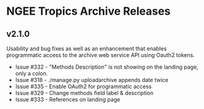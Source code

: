 # NGEE Tropics Archive Releases

## v2.1.0
Usability and bug fixes as well as an enhancement that enables
programmatic access to the archive web service API using 
Oauth2 tokens.

+ Issue #332 - "Methods Description" is not showing on the landing page, only a colon.
+ Issue #318 - ./manage.py uploadarchive appends date twice
+ Issue #335 - Enable OAuth2 for programmatic access
+ Issue #329 - Change methods field label & description
+ Issue #333 - References on landing page
